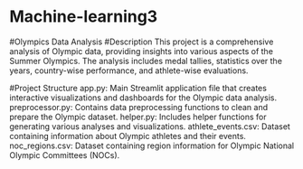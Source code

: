 # Machine-learning3
#Olympics Data Analysis
#Description
This project is a comprehensive analysis of Olympic data, providing insights into various aspects of the Summer Olympics. The analysis includes medal tallies, statistics over the years, country-wise performance, and athlete-wise evaluations.

#Project Structure
app.py: Main Streamlit application file that creates interactive visualizations and dashboards for the Olympic data analysis.
preprocessor.py: Contains data preprocessing functions to clean and prepare the Olympic dataset.
helper.py: Includes helper functions for generating various analyses and visualizations.
athlete_events.csv: Dataset containing information about Olympic athletes and their events.
noc_regions.csv: Dataset containing region information for Olympic National Olympic Committees (NOCs).
